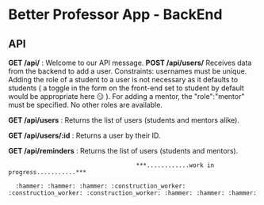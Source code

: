 # Better Professor App - BackEnd #

## API ##

**GET /api/** : Welcome to our API message.
**POST /api/users/** Receives data from the backend to add a user. Constraints: usernames must be unique. Adding the role of a student to a user is not necessary as it defaults to students ( a toggle in the form on the front-end set to student by default would be appropriate here :smirk: ). For adding a mentor, the "role":"mentor" must be specified. No other roles are available.

**GET /api/users** : Returns the list of users (students and mentors alike). 

**GET /api/users/:id** : Returns a user by their ID.

**GET /api/reminders** : Returns the list of users (students and mentors).

                                        ***............work in progress...........***

      :hammer: :hammer: :hammer: :construction_worker: :construction_worker: :construction_worker: :hammer: :hammer: :hammer:

